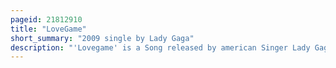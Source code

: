 ```yaml
---
pageid: 21812910
title: "LoveGame"
short_summary: "2009 single by Lady Gaga"
description: "'Lovegame' is a Song released by american Singer Lady Gaga from her Debut Studio Album, the Fame. Produced by Redone, the Track was released as the Album's third single in North America and Europe and the fourth single in Australia, New Zealand, and Sweden after 'Eh, Eh '. 'Lovegame' was also released as the fourth single in the United Kingdom, after 'Paparazzi'."
---
```

